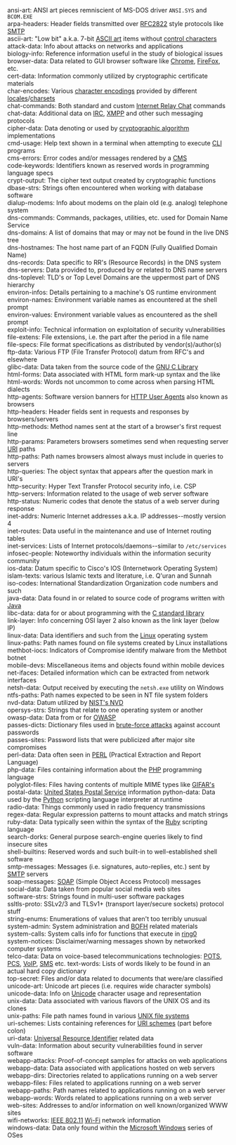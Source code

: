 ansi-art: ANSI art pieces remniscient of MS-DOS driver `ANSI.SYS` and `BCOM.EXE`  
arpa-headers: Header fields transmitted over [RFC2822](https://tools.ietf.org/html/rfc2822) style protocols like [SMTP](https://en.wikipedia.org/wiki/Simple_Mail_Transfer_Protocol)    
ascii-art: "Low bit" a.k.a. 7-bit [ASCII art](https://en.wikipedia.org/wiki/ASCII_art) items without [control characters](https://en.wikipedia.org/wiki/Control_character)  
attack-data: Info about attacks on networks and applications  
biology-info: Reference information useful in the study of biological issues  
browser-data: Data related to GUI browser software like [Chrome](https://www.google.com/chrome/ "Chrome Web Browser"), [FireFox](https://www.mozilla.org/en-US/firefox/new/ "Download FireFox"), etc.  
cert-data: Information commonly utilized by cryptographic certificate materials  
char-encodes: Various [character encodings](https://www.w3.org/International/articles/definitions-characters/ "Character encodings: Essential concepts") provided by different [locales](https://en.wikipedia.org/wiki/Locale_(computer_software) "Locale (computer software)")/[charsets](https://www.w3.org/International/articles/http-charset/index "Setting the HTTP charset parameter")  
chat-commands: Both standard and custom [Internet Relay Chat](http://www.irchelp.org/ "Welcome to #irchelp") commands  
chat-data: Additional data on [IRC](https://en.wikipedia.org/wiki/Internet_Relay_Chat), [XMPP](https://en.wikipedia.org/wiki/XMPP) and other such messaging protocols  
cipher-data: Data denoting or used by [cryptographic algorithm](https://en.wikipedia.org/wiki/Category:Cryptographic_algorithms) implementations  
cmd-usage: Help text shown in a terminal when attempting to execute [CLI](https://en.wikipedia.org/wiki/Command-line_interface "Command-line interface") programs  
cms-errors: Error codes and/or messages rendered by a [CMS](https://en.wikipedia.org/wiki/Content_management_system "Content Management System")  
code-keywords: Identifiers known as reserved words in programming language specs  
crypt-output: The cipher text output created by cryptographic functions  
dbase-strs: Strings often encountered when working with database software  
dialup-modems: Info about modems on the plain old (e.g. analog) telephone system  
dns-commands: Commands, packages, utilities, etc. used for Domain Name Service   
dns-domains: A list of domains that may or may not be found in the live DNS tree  
dns-hostnames: The host name part of an FQDN (Fully Qualified Domain Name)  
dns-records: Data specific to RR's (Resource Records) in the DNS system  
dns-servers: Data provided to, produced by or related to DNS name servers  
dns-toplevel: TLD's or Top Level Domains are the uppermost part of DNS hierarchy  
environ-infos: Details pertaining to a machine's OS runtime environment  
environ-names: Environment variable names as encountered at the shell prompt  
environ-values: Environment variable values as encountered as the shell prompt  
exploit-info: Technical information on exploitation of security vulnerabilities  
file-extens: File extensions, i.e. the part after the period in a file name  
file-specs: File format specifications as distributed by vendor(s)/author(s)  
ftp-data: Various FTP (File Transfer Protocol) datum from RFC's and elsewhere  
glibc-data: Data taken from the source code of the [GNU C Library](https://www.gnu.org/software/libc/ "glibc")  
html-forms: Data associated with HTML form mark-up syntax and the like  
html-words: Words not uncommon to come across when parsing HTML dialects  
http-agents: Software version banners for [HTTP User Agents](https://en.wikipedia.org/wiki/User_agent#Use_in_HTTP "User agent - Use in HTTP") also known as browsers  
http-headers: Header fields sent in requests and responses by browsers/servers  
http-methods: Method names sent at the start of a browser's first request line   
http-params: Parameters browsers sometimes send when requesting server [URI](https://en.wikipedia.org/wiki/Uniform_Resource_Identifier "Uniform Resource Identifier") paths  
http-paths: Path names browsers almost always must include in queries to servers  
http-queries: The object syntax that appears after the question mark in URI's  
http-security: Hyper Text Transfer Protocol security info, i.e. CSP  
http-servers: Information related to the usage of web server software  
http-status: Numeric codes that denote the status of a web server during response    
inet-addrs: Numeric Internet addresses a.k.a. IP addresses--mostly version 4    
inet-routes: Data useful in the maintenance and use of Internet routing tables    
inet-services: Lists of Internet protocols/daemons--similar to `/etc/services`    
infosec-people: Noteworthy individuals within the information security community    
ios-data: Datum specific to Cisco's IOS (Internetwork Operating System)     
islam-texts: various Islamic texts and literature, i.e. Q'uran and Sunnah    
iso-codes: International Standardization Organization code numbers and such    
java-data: Data found in or related to source code of programs written with [Java](https://java.com)  
libc-data: data for or about programming with the [C standard library](https://en.wikipedia.org/wiki/C_standard_library "C standard library")  
link-layer: Info concerning OSI layer 2 also known as the link layer (below IP)    
linux-data: Data identifiers and such from the [Linux](https://opensource.com/resources/linux "What is Linux?") operating system    
linux-paths: Path names found on file systems created by Linux installations    
methbot-iocs: Indicators of Compromise identify malware from the Methbot botnet    
mobile-devs: Miscellaneous items and objects found within mobile devices    
net-ifaces: Detailed information which can be extracted from network interfaces    
netsh-data: Output received by executing the `netsh.exe` utility on Windows    
ntfs-paths: Path names expected to be seen in NT file system folders    
nvd-data: Datum utilized by [NIST's NVD](https://nvd.nist.gov "National Vulnerability Database")  
opersys-strs: Strings that relate to one operating system or another     
owasp-data: Data from or for [OWASP](https://www.owasp.org "Open Web Application Security Project")    
passes-dicts: Dictionary files used in [brute-force attacks](https://en.wikipedia.org/wiki/Brute-force_attack) against account passwords    
passes-sites: Password lists that were publicized after major site compromises    
perl-data: Data often seen in [PERL](http://www.perl.org) (Practical Extraction and Report Language)     
php-data: Files containing information about the [PHP](http://www.php.net) programming language    
polyglot-files: Files having contents of multiple MIME types like [GIFAR's](https://en.wikipedia.org/wiki/Gifar "Graphics Interchange Format Java Archives")  
postal-data: [United States Postal Service](https://www.usps.com/) information
python-data: Data used by the [Python](https://www.python.org/) scripting language interpreter at runtime    
radio-data: Things commonly used in radio frequency transmissions    
regex-data: Regular expression patterns to mount attacks and match strings    
ruby-data: Data typically seen within the syntax of the [Ruby](https://www.ruby-lang.org) scripting language    
search-dorks: General purpose search-engine queries likely to find insecure sites    
shell-builtins: Reserved words and such built-in to well-established shell software    
smtp-messages: Messages (i.e. signatures, auto-replies, etc.) sent by [SMTP](https://en.wikipedia.org/wiki/Simple_Mail_Transfer_Protocol "Simple Mail Transfer Protocol") servers    
soap-messages: [SOAP](https://en.wikipedia.org/wiki/SOAP "Simple Object Access Protocol") (Simple Object Access Protocol) messages  
social-data: Data taken from popular social media web sites  
software-strs: Strings found in multi-user software packages  
ssltls-proto: SSLv2/3 and TLSv1+ (transport layer/secure sockets) protocol stuff  
string-enums: Enumerations of values that aren't too terribly unusual  
system-admin: System administration and [BOFH](https://en.wikipedia.org/wiki/Bastard_Operator_From_Hell) related materials  
system-calls: System calls info for functions that execute in [ring0](https://en.wikipedia.org/wiki/Protection_ring "Protection ring")  
system-notices: Disclaimer/warning messages shown by networked computer systems  
telco-data: Data on voice-based telecommunications technologies: [POTS](https://en.wikipedia.org/wiki/Plain_old_telephone_service "Plain old telephone service"), [PCS](https://www.fcc.gov/wireless/bureau-divisions/mobility-division/broadband-personal-communications-service-pcs "Personal Communications Services"), [VoIP](https://en.wikipedia.org/wiki/Voice_over_IP "Voice over IP"), [SMS](https://en.wikipedia.org/wiki/SMS "Short Message Service") etc.
text-words: Lists of words likely to be found in an actual hard copy dictionary  
top-secret: Files and/or data related to documents that were/are classified  
unicode-art: Unicode art pieces (i.e. requires wide character symbols)  
unicode-data: Info on [Unicode](https://unicode.org/ "The Unicode Consortium") character usage and representation  
unix-data: Data associated with various flavors of the UNIX OS and its clones  
unix-paths: File path names found in various [UNIX file systems](https://en.wikipedia.org/wiki/Unix_File_System)  
uri-schemes: Lists containing references for [URI schemes](https://www.iana.org/assignments/uri-schemes/uri-schemes.xhtml) (part before colon)    
uri-data: [Universal Resource Identifier](https://www.w3.org/Addressing/#background "Learning About URI's") related data  
vuln-data: Information about security vulnerabilities found in server software  
webapp-attacks: Proof-of-concept samples for attacks on web applications  
webapp-data: Data associated with applications hosted on web servers  
webapp-dirs: Directories related to applications running on a web server  
webapp-files: Files related to applications running on a web server  
webapp-paths: Path names related to applications running on a web server  
webapp-words: Words related to applications running on a web server  
web-sites: Addresses to and/or information on well known/organized WWW sites   
wifi-networks: [IEEE 802.11](http://www.ieee802.org/11/ "The Working Group for WLAN Standards") [Wi-Fi](https://en.wikipedia.org/wiki/Wi-Fi) network information  
windows-data: Data only found within the [Microsoft Windows](https://en.wikipedia.org/wiki/Microsoft_Windows) series of OSes  
